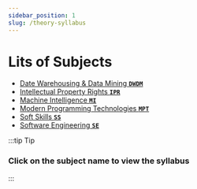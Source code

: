 ```yaml
---
sidebar_position: 1
slug: /theory-syllabus
---
```


# Lits of Subjects
*   [Date Warehousing & Data Mining **`DWDM`**](./dwdm-syllabus)
*   [Intellectual Property Rights **`IPR`**](./ipr)
*   [Machine Intelligence **`MI`**](./mi-syllabus)
*   [Modern Programming Technologies **`MPT`**](./mpt-syllabus)
*   [Soft Skills **`SS`**](./ss-syllabus)
*   [Software Engineering  **`SE`**](./se-syllabus)

:::tip Tip
### Click on the subject name to view the syllabus
:::